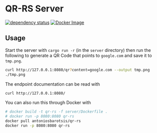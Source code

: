 # QR-RS Server

[![dependency status](https://deps.rs/repo/github/AntoniosBarotsis/qr-rs/status.svg?path=server)](https://deps.rs/repo/github/AntoniosBarotsis/qr-rs?path=server)
[![Docker Image](https://img.shields.io/docker/v/antoniosbarotsis/qr-rs)](https://hub.docker.com/r/antoniosbarotsis/qr-rs)

## Usage

Start the server with `cargo run -r` (in the `server` directory) then run the following to generate
a QR Code that points to `google.com` and save it to `tmp.png`. 

```sh
curl http://127.0.0.1:8080/qr?content=google.com --output tmp.png
./tmp.png
```

The endpoint documentation can be read with

```sh
curl http://127.0.0.1:8080/
```

You can also run this through Docker with

```sh
# docker build -t qr-rs -f server/Dockerfile .
# docker run -p 8080:8080 qr-rs
docker pull antoniosbarotsis/qr-rs
docker run -p 8080:8080 qr-rs
```
